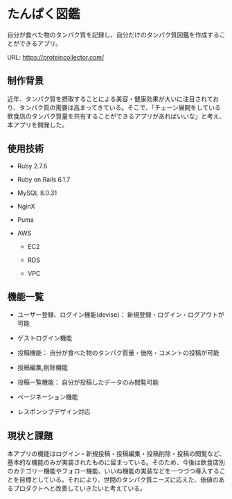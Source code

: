 # たんぱく図鑑

自分が食べた物のタンパク質を記録し、自分だけのタンパク質図鑑を作成することができるアプリ。

URL: https://proteincollector.com/

## 制作背景

近年、タンパク質を摂取することによる美容・健康効果が大いに注目されており、タンパク質の需要は高まってきている。そこで、「チェーン展開をしている飲食店のタンパク質量を共有することができるアプリがあればいいな」と考え、本アプリを開発した。

## 使用技術

- Ruby 2.7.6

- Ruby on Rails 6.1.7

- MySQL 8.0.31

- NginX

- Puma

- AWS

    - EC2
    
    - RDS
    
    - VPC
  
## 機能一覧

- ユーザー登録、ログイン機能(devise)： 新規登録・ログイン・ログアウトが可能

- ゲストログイン機能

- 投稿機能： 自分が食べた物のタンパク質量・価格・コメントの投稿が可能

- 投稿編集,削除機能

- 投稿一覧機能： 自分が投稿したデータのみ閲覧可能

- ページネーション機能

- レスポンシブデザイン対応

## 現状と課題

本アプリの機能はログイン・新規投稿・投稿編集・投稿削除・投稿の閲覧など、基本的な機能のみが実装されたものに留まっている。そのため、今後は飲食店別のカテゴリー機能やフォロー機能、いいね機能の実装などを一つづつ導入することを目標としている。それにより、世間のタンパク質ニーズに応えた、価値のあるプロダクトへと改善していきたいと考えている。

